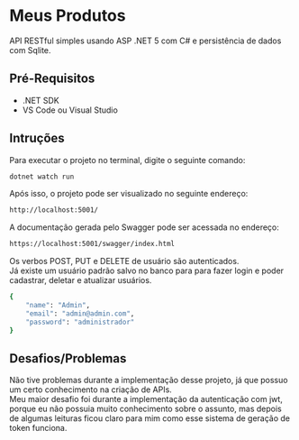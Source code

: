 # Meus Produtos
API RESTful simples usando ASP .NET 5 com C# e persistência de dados com Sqlite.

## Pré-Requisitos
- .NET SDK
- VS Code ou Visual Studio

## Intruções
Para executar o projeto no terminal, digite o seguinte comando:
```bash
dotnet watch run
```

Após isso, o projeto pode ser visualizado no seguinte endereço:
```bash
http://localhost:5001/
```

A documentação gerada pelo Swagger pode ser acessada no endereço:
```bash
https://localhost:5001/swagger/index.html
```

Os verbos POST, PUT e DELETE de usuário são autenticados.<br>
Já existe um usuário padrão salvo no banco para para fazer login e poder cadastrar, deletar e atualizar usuários.
```bash
{
    "name": "Admin",
    "email": "admin@admin.com",
    "password": "administrador"
}
```

## Desafios/Problemas

Não tive problemas durante a implementação desse projeto, já que possuo um certo conhecimento na criação de APIs.<br>
Meu maior desafio foi durante a implementação da autenticação com jwt, porque eu não possuia muito conhecimento sobre o assunto, mas depois de algumas leituras ficou claro para mim como esse sistema de geração de token funciona.
